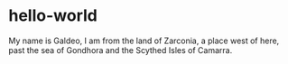 # hello-world

My name is Galdeo, I am from the land of Zarconia, a place west of here, past the sea of Gondhora and the Scythed Isles of Camarra.
